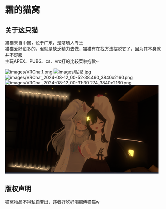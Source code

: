 霜的猫窝
======
## 关于这只猫

猫猫来自中国，位于广东，是落魄大专生  
猫猫爱好蛮多的，但就是缺乏精力去做，猫猫有在找方法摆脱它了，因为其本身就并不舒服  
主玩APEX、PUBG、cs、vrc打的比较菜啦抱歉~  


![images/VRChat1.png](https://raw.githubusercontent.com/SHUANGneko/shuangneko/main/images/VRChat1.png)
![images/贴贴.jpg](https://raw.githubusercontent.com/SHUANGneko/shuangneko/main/images/贴贴.jpg)
![images/VRChat_2024-08-12_00-52-38.460_3840x2160.png](https://raw.githubusercontent.com/SHUANGneko/shuangneko/main/images/VRChat_2024-08-12_00-52-38.460_3840x2160.png)
![images/VRChat_2024-08-12_00-31-30.274_3840x2160.png](https://raw.githubusercontent.com/SHUANGneko/shuangneko/main/images/VRChat_2024-08-12_00-31-30.274_3840x2160.png)
![images/-08-1014109.png](https://raw.githubusercontent.com/SHUANGneko/shuangneko/main/images/-08-1014109.png)


## 版权声明

猫窝物品不得私自带出，违者好吃好喝服侍猫猫w
